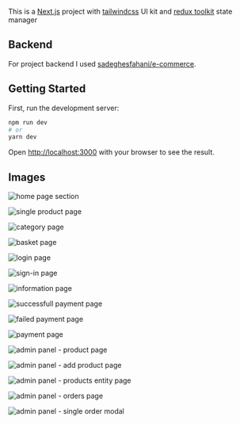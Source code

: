 This is a [Next.js](https://nextjs.org/) project with [tailwindcss](https://tailwindcss.com/) UI kit and [redux toolkit](https://redux-toolkit.js.org/) state manager

## Backend
For project backend I used [sadeghesfahani/e-commerce](https://github.com/sadeghesfahani/e-commerce).
## Getting Started

First, run the development server:

```bash
npm run dev
# or
yarn dev
```

Open [http://localhost:3000](http://localhost:3000) with your browser to see the result.

## Images

![home page section](https://ik.imagekit.io/zdldazk95/weef-present/home-page.png?updatedAt=1691878574250)

![single product page](https://ik.imagekit.io/zdldazk95/weef-present/single-product-page.png?updatedAt=1691878363173)

![category page](https://ik.imagekit.io/zdldazk95/weef-present/category-page.png?updatedAt=1691878601688)

![basket page](https://ik.imagekit.io/zdldazk95/weef-present/basket-page.png?updatedAt=1691878428767)

![login page](https://ik.imagekit.io/zdldazk95/weef-present/login-page.png?updatedAt=1691878510144)

![sign-in page](https://ik.imagekit.io/zdldazk95/weef-present/sign-in-page.png?updatedAt=1691878634257)

![information page](https://ik.imagekit.io/zdldazk95/weef-present/add-information-page.png?updatedAt=1691878760660)

![successfull payment page](https://ik.imagekit.io/zdldazk95/weef-present/successfull-payment-page.png?updatedAt=1691878794984)

![failed payment page](https://ik.imagekit.io/zdldazk95/weef-present/failed-payment-page.png?updatedAt=1691878847473)

![payment page](https://ik.imagekit.io/zdldazk95/weef-present/payment-page.png?updatedAt=1691878828654)

![admin panel - product page](https://ik.imagekit.io/zdldazk95/weef-present/admin-panel-products-page.png?updatedAt=1691878683510)

![admin panel - add product page](https://ik.imagekit.io/zdldazk95/weef-present/admin-panel-add-product-page.png?updatedAt=1691878724394)

![admin panel - products entity page](https://ik.imagekit.io/zdldazk95/weef-present/admin-panel-product-entity-page.jpg?updatedAt=1691879621072)

![admin panel - orders page](https://ik.imagekit.io/zdldazk95/weef-present/admin-panel-orders-page.jpg?updatedAt=1691879633392)

![admin panel - single order modal](https://ik.imagekit.io/zdldazk95/weef-present/admin-padnel-order-modal.jpg?updatedAt=1691879647235)

